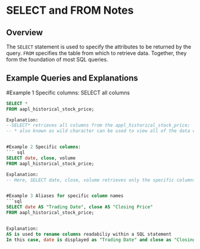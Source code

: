 # SELECT and FROM Notes 

## Overview
The `SELECT` statement is used to specify the attributes to be returned by the query. `FROM` specifies the table from which to retrieve data. Together, they form the foundation of most SQL queries. 

## Example Queries and Explanations

#Example 1 Specific columns:  SELECT all columns 
``` sql
SELECT *
FROM aapl_historical_stock_price;

Explanation:
--SELECT* retrieves all columns from the appl_historical_stock_price;
-- * also known as wild character can be used to view all of the data of a SELECT statement


#Example 2 Specific columns: 
``` sql
SELECT date, close, volume
FROM aapl_historical_stock_price;

Explanation:
-- Here, SELECT date, close, volume retrieves only the specific columns


#Example 3 Aliases for specific column names
```sql
SELECT date AS "Trading Date", close AS "Closing Price"
FROM aapl_historical_stock_price;


Explanation:
AS is used to rename columns readabiliy within a SQL statement
In this case, date is displayed as "Trading Date" and close as "Closing Price" in the results


